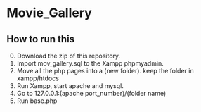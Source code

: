 # Movie_Gallery

## How to run this
0. Download the zip of this repository.
1. Import mov_gallery.sql to the Xampp phpmyadmin.
2. Move all the php pages into a (new folder). keep the folder in xampp/htdocs
3. Run Xampp, start apache and mysql.
4. Go to 127.0.0.1:(apache port_number)/(folder name)
5. Run base.php
